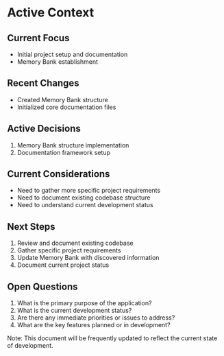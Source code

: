 # Active Context

## Current Focus
- Initial project setup and documentation
- Memory Bank establishment

## Recent Changes
- Created Memory Bank structure
- Initialized core documentation files

## Active Decisions
1. Memory Bank structure implementation
2. Documentation framework setup

## Current Considerations
- Need to gather more specific project requirements
- Need to document existing codebase structure
- Need to understand current development status

## Next Steps
1. Review and document existing codebase
2. Gather specific project requirements
3. Update Memory Bank with discovered information
4. Document current project status

## Open Questions
1. What is the primary purpose of the application?
2. What is the current development status?
3. Are there any immediate priorities or issues to address?
4. What are the key features planned or in development?

Note: This document will be frequently updated to reflect the current state of development. 